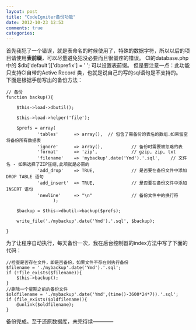 ```yaml
---
layout: post
title: "CodeIgniter备份功能"
date: 2012-10-23 12:53
comments: true
categories: 
---
```


首先我犯了一个错误，就是表命名的时候使用了，特殊的数据字符，所以以后的项目请使用**表前缀**，可以尽量避免犯没必要而且很蛋疼的错误。 CI的database.php中的 $db['default']['dbprefix'] = ' '; 可以设置表前缀。 但是要注意一点：此功能只支持CI自带的Active Record 类，也就是说自己的写的sql语句是不支持的。   下面是根据手册写出的备份方法： 
    
    
    // 备份
    function backup(){
    
    	$this->load->dbutil();
    
    	$this->load->helper('file');
    
    	$prefs = array(
    			'tables'      => array(),  // 包含了需备份的表名的数组.如果留空将备份所有数据表
    			'ignore'      => array(),           // 备份时需要被忽略的表
    			'format'      => 'zip',             // gzip, zip, txt
    			'filename'    => 'mybackup'.date('Ymd').'.sql',    // 文件名 - 如果选择了ZIP压缩,此项就是必需的
    			'add_drop'    => TRUE,              // 是否要在备份文件中添加 DROP TABLE 语句
    			'add_insert'  => TRUE,              // 是否要在备份文件中添加 INSERT 语句
    			'newline'     => "\n"               // 备份文件中的换行符
    				  );
    
    	$backup = $this->dbutil->backup($prefs);
    
    	write_file('./mybackup'.date('Ymd').'.sql', $backup); 
    
    }

为了让程序自动执行，每天备份一次，我在后台控制器的index方法中写了下面的代码： 
    
    
    //检查是否存在文件，即是否备份，如果文件不存在则执行备份			
    $filename = './mybackup'.date('Ymd').'.sql';
    if (!file_exists($filename)){
    	$this->backup();
    }
    //删除一个星期之前的备份文件
    $oldfilename = './mybackup'.date('Ymd',(time()-3600*24*7)).'.sql';
    if (file_exists($oldfilename)){
    	@unlink($oldfilename);
    }

备份完成。至于还原数据库，未完待续————